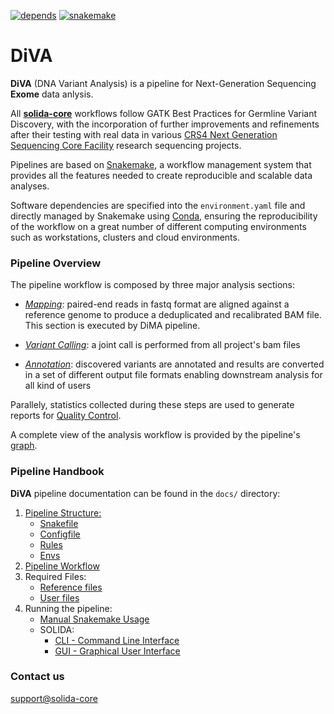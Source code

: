 [![depends](https://img.shields.io/badge/depends%20from-bioconda-brightgreen.svg)](http://bioconda.github.io/)
[![snakemake](https://img.shields.io/badge/snakemake-5.3-brightgreen.svg)](https://snakemake.readthedocs.io/en/stable/)

# DiVA
**DiVA** (DNA Variant Analysis) is a pipeline for Next-Generation Sequencing **Exome** data anlysis.

All **[solida-core](https://github.com/solida-core)** workflows follow GATK Best Practices for Germline Variant Discovery, with the incorporation of further improvements and refinements after their testing with real data in various [CRS4 Next Generation Sequencing Core Facility](http://next.crs4.it) research sequencing projects.

Pipelines are based on [Snakemake](https://snakemake.readthedocs.io/en/stable/), a workflow management system that provides all the features needed to create reproducible and scalable data analyses.

Software dependencies are specified into the `environment.yaml` file and directly managed by Snakemake using [Conda](https://docs.conda.io/en/latest/miniconda.html), ensuring the reproducibility of the workflow on a great number of different computing environments such as workstations, clusters and cloud environments.


### Pipeline Overview
The pipeline workflow is composed by three major analysis sections:
 * [_Mapping_](docs/diva_workflow.md#mapping): paired-end reads in fastq format are aligned against a reference genome to produce a deduplicated and recalibrated BAM file. This section is executed by DiMA pipeline.

 * [_Variant Calling_](docs/diva_workflow.md#variant-calling): a joint call is performed from all project's bam files
 
 * [_Annotation_](docs/diva_workflow.md#annotation): discovered variants are annotated and results are converted in a set of different output file formats enabling downstream analysis for all kind of users
 
Parallely, statistics collected during these steps are used to generate reports for [Quality Control](docs/diva_workflow.md#quality-control).

A complete view of the analysis workflow is provided by the pipeline's [graph](images/diva.png).



### Pipeline Handbook
**DiVA** pipeline documentation can be found in the `docs/` directory:


1. [Pipeline Structure:](https://github.com/solida-core/docs/blob/master/pages/handbook/pipeline_struct.md)
    * [Snakefile](https://github.com/solida-core/docs/blob/master/pages/handbook/pipeline_struct.md#snakefile)
    * [Configfile](https://github.com/solida-core/docs/blob/master/pages/handbook/pipeline_struct.md#configfile)
    * [Rules](https://github.com/solida-core/docs/blob/master/pages/handbook/pipeline_struct.md#rules)
    * [Envs](https://github.com/solida-core/docs/blob/master/pages/handbook/pipeline_struct.md#envs)
2. [Pipeline Workflow](docs/diva_workflow.md)
3. Required Files:
    * [Reference files](docs/reference_files.md)
    * [User files](docs/user_files.md)
4. Running the pipeline:
    * [Manual Snakemake Usage](docs/diva_snakemake.md)
    * SOLIDA:
        * [CLI - Command Line Interface](https://github.com/solida-core/docs/blob/master/pages/solida/solida_cli.md)
        * [GUI - Graphical User Interface](https://github.com/solida-core/docs/blob/master/pages/solida/solida_gui.md)






### Contact us
[support@solida-core](mailto:m.massidda@crs4.it) 
